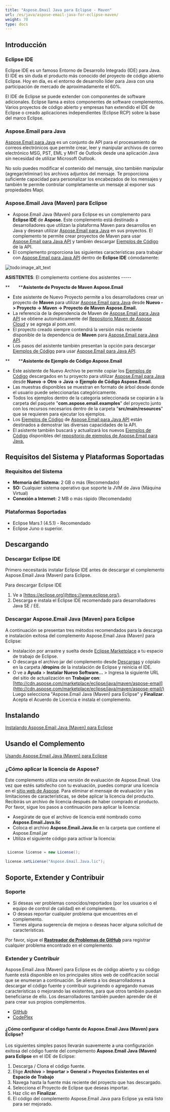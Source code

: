 ```yaml
---
title: "Aspose.Email Java para Eclipse - Maven"
url: /es/java/aspose-email-java-for-eclipse-maven/
weight: 70
type: docs
---
```


## **Introducción**
### **Eclipse IDE**
Eclipse IDE es un famoso Entorno de Desarrollo Integrado (IDE) para Java. El IDE es sin duda el producto más conocido del proyecto de código abierto Eclipse. Hoy en día, es el entorno de desarrollo líder para Java con una participación de mercado de aproximadamente el 60%.

El IDE de Eclipse se puede extender con componentes de software adicionales. Eclipse llama a estos componentes de software complementos. Varios proyectos de código abierto y empresas han extendido el IDE de Eclipse o creado aplicaciones independientes (Eclipse RCP) sobre la base del marco Eclipse.
### **Aspose.Email para Java**
[Aspose.Email para Java](http://www.aspose.com/java/email-component.aspx) es un conjunto de API para el procesamiento de correos electrónicos que permite crear, leer y manipular archivos de correo electrónico MSG, PST, EML y MHT de Outlook desde una aplicación Java sin necesidad de utilizar Microsoft Outlook.

No solo puedes modificar el contenido del mensaje, sino también manipular (agregar/eliminar) los archivos adjuntos del mensaje. Te proporciona suficiente capacidad para personalizar los encabezados de los mensajes y también te permite controlar completamente un mensaje al exponer sus propiedades Mapi.
### **Aspose.Email Java (Maven) para Eclipse**
- Aspose.Email Java (Maven) para Eclipse es un complemento para **Eclipse IDE** de **Aspose.** Este complemento está destinado a desarrolladores que utilizan la plataforma Maven para desarrollos en Java y desean utilizar [Aspose.Email para Java](http://www.aspose.com/java/email-component.aspx) en sus proyectos. El complemento te permite crear proyectos de Maven para usar [Aspose.Email para Java API](http://www.aspose.com/java/email-component.aspx) y también descargar [Ejemplos de Código](https://github.com/aspose-email/Aspose.Email-for-Java/tree/master/Examples) de la API.
- El complemento proporciona las siguientes características para trabajar con [Aspose.Email para Java API](http://www.aspose.com/java/email-component.aspx) dentro de **Eclipse IDE** cómodamente: 

![todo:image_alt_text](https://i.imgur.com/KWKGljg.png)


**ASISTENTES**:
El complemento contiene dos asistentes -----

**       ****Asistente de Proyecto de Maven Aspose.Email** 

- Este asistente de Nuevo Proyecto permite a los desarrolladores crear un proyecto de **Maven** para utilizar [Aspose.Email para Java](http://www.aspose.com/java/email-component.aspx) desde **Nuevo -> Proyecto -> Maven -> Proyecto de Maven Aspose.Email.**
- La referencia de la dependencia de Maven de [Aspose.Email para Java API](http://www.aspose.com/java/email-component.aspx) se obtiene automáticamente del [Repositorio Maven de Aspose Cloud](https://repository.aspose.com/webapp/#/artifacts/browse/tree/General/repo) y se agrega al pom.xml.
- El proyecto creado siempre contendrá la versión más reciente disponible de la dependencia de **Maven** para [Aspose.Email para Java API](http://www.aspose.com/java/email-component.aspx).
- Los pasos del asistente también presentan la opción para descargar [Ejemplos de Código](https://github.com/aspose-email/Aspose.Email-for-Java/tree/master/Examples) para usar [Aspose.Email para Java API](http://www.aspose.com/java/email-component.aspx).

**       ****Asistente de Ejemplo de Código Aspose.Email** 

- Este asistente de Nuevo Archivo te permite copiar los [Ejemplos de Código](https://github.com/aspose-email/Aspose.Email-for-Java/tree/master/Examples) descargados en tu proyecto para utilizar [Aspose.Email para Java](http://www.aspose.com/java/email-component.aspx) desde **Nuevo -> Otro -> Java -> Ejemplo de Código Aspose.Email.**
- Las muestras disponibles se muestran en formato de árbol desde donde el usuario puede seleccionarlas categóricamente.
- Todos los ejemplos dentro de la categoría seleccionada se copiarán a la carpeta del paquete "**com.aspose.email.examples**" del proyecto junto con los recursos necesarios dentro de la carpeta "**src/main/resources**" que se requieren para ejecutar los ejemplos.
- Los [Ejemplos de Código](https://github.com/aspose-email/Aspose.Email-for-Java/tree/master/Examples) de [Aspose.Email para Java API](http://www.aspose.com/java/email-component.aspx) están destinados a demostrar las diversas capacidades de la API.
- El asistente también buscará y actualizará los nuevos [Ejemplos de Código](https://github.com/aspose-email/Aspose.Email-for-Java/tree/master/Examples) disponibles del [repositorio de ejemplos de Aspose.Email para Java.](https://github.com/aspose-email/Aspose.Email-for-Java/tree/master/Examples)
## **Requisitos del Sistema y Plataformas Soportadas**
### **Requisitos del Sistema**
- **Memoria del Sistema:** 2 GB o más (Recomendado)
- **SO:** Cualquier sistema operativo que soporte la JVM de Java (Máquina Virtual)
- **Conexión a Internet:** 2 MB o más rápido (Recomendado)
### **Plataformas Soportadas**
- Eclipse Mars.1 (4.5.1) - Recomendado
- Eclipse Juno o superior.
## **Descargando**
### **Descargar Eclipse IDE**
Primero necesitarás instalar Eclipse IDE antes de descargar el complemento Aspose.Email Java (Maven) para Eclipse.

Para descargar Eclipse IDE

1. Ve a [https://eclipse.org](https://www.eclipse.org/).
1. Descarga e instala el Eclipse IDE recomendado para desarrolladores Java SE / EE.
### **Descargar Aspose.Email Java (Maven) para Eclipse**
A continuación se presentan tres métodos recomendados para la descarga e instalación exitosa del complemento Aspose.Email Java (Maven) para Eclipse:

- Instalación por arrastre y suelta desde [Eclipse Marketplace](https://marketplace.eclipse.org/content/asposeemail-java-maven-eclipse) a tu espacio de trabajo de Eclipse.
- O descarga el archivo jar del complemento desde [Descargas](https://archive.codeplex.com/?p=asposeemailjavaeclipse) y cópialo en la carpeta /**dropins** de la instalación de Eclipse y reinicia el IDE.
- O ve a **Ayuda** > **Instalar Nuevo Software...** > Ingresa la siguiente URL del sitio de actualización en **Trabajar con**:
  [http://cdn.aspose.com/marketplace/eclipse/java/maven/aspose-email](http://cdn.aspose.com/marketplace/eclipse/java/maven/aspose-email/)
  Luego selecciona "Aspose.Email Java (Maven) para Eclipse" y **Finalizar**. Acepta el Acuerdo de Licencia e instala el complemento.
## **Instalando**
[Instalando Aspose.Email Java (Maven) para Eclipse](/email/java/installing-and-using-aspose-email-java-for-eclipse-maven/#installing)
## **Usando el Complemento**
[Usando Aspose.Email Java (Maven) para Eclipse](/email/java/installing-and-using-aspose-email-java-for-eclipse-maven/#using)
### **¿Cómo aplicar la licencia de Aspose?**
Este complemento utiliza una versión de evaluación de Aspose.Email. Una vez que estés satisfecho con tu evaluación, puedes comprar una licencia en el [sitio web de Aspose](https://id.containerize.com/login?signin=94ff6283d771e76855c0be7cb06a1ff5).
Para eliminar el mensaje de evaluación y las limitaciones de características, se debe aplicar la licencia del producto. Recibirás un archivo de licencia después de haber comprado el producto. Por favor, sigue los pasos a continuación para aplicar la licencia:

- Asegúrate de que el archivo de licencia esté nombrado como **Aspose.Email.Java.lic**
- Coloca el archivo **Aspose.Email.Java.lic** en la carpeta que contiene el Aspose.Email.jar
- Utiliza el siguiente código para activar la licencia: 

``` java

 License license = new License();

license.setLicense("Aspose.Email.Java.lic");

```
## **Soporte, Extender y Contribuir**
### **Soporte**
- Si deseas ver problemas conocidos/reportados (por los usuarios o el equipo de control de calidad) en el complemento.
- O deseas reportar cualquier problema que encuentres en el complemento.
- Tienes alguna sugerencia de mejora o deseas hacer alguna solicitud de características.

Por favor, sigue el [**Rastreador de Problemas de GitHub**](https://github.com/aspose-email/Aspose.Email-for-Java/issues) para registrar cualquier problema encontrado en el complemento.
### **Extender y Contribuir**
Aspose.Email Java (Maven) para Eclipse es de código abierto y su código fuente está disponible en los principales sitios web de codificación social que se enumeran a continuación. Se alienta a los desarrolladores a descargar el código fuente y contribuir sugiriendo o agregando nuevas características o mejorando las existentes, para que otros también puedan beneficiarse de ello. Los desarrolladores también pueden aprender de él para crear sus propios complementos.

- [GitHub](https://github.com/aspose-email/Aspose.Email-for-Java/tree/master/Plugins/Aspose.Email%20Java%20\(Maven\)%20for%20Eclipse)
- [CodePlex](https://archive.codeplex.com/?p=asposeemailjavaeclipse)
#### **¿Cómo configurar el código fuente de Aspose.Email Java (Maven) para Eclipse?**
Los siguientes simples pasos llevarán suavemente a una configuración exitosa del código fuente del complemento **Aspose.Email Java (Maven) para Eclipse** en el IDE de Eclipse:

1. Descarga / Clona el código fuente.
1. Elige **Archivo** > **Importar > General > Proyectos Existentes en el Espacio de Trabajo**
1. Navega hasta la fuente más reciente del proyecto que has descargado.
1. Selecciona el Proyecto de Eclipse que deseas importar.
1. Haz clic en **Finalizar**.
1. El código del complemento Aspose.Email Java para Eclipse ya está listo para ser mejorado.